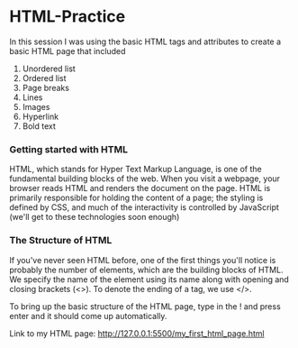 # HTML-Practice
In this session I was using the basic HTML tags and attributes to create a basic HTML page that included
1. Unordered list
2. Ordered list
3. Page breaks
4. Lines
5. Images
6. Hyperlink
7. Bold text

### Getting started with HTML
HTML, which stands for Hyper Text Markup Language, is one of the fundamental building blocks of the web. When you visit a webpage, your browser reads HTML and renders the document on the page. HTML is primarily responsible for holding the content of a page; the styling is defined by CSS, and much of the interactivity is controlled by JavaScript (we'll get to these technologies soon enough)

### The Structure of HTML
If you've never seen HTML before, one of the first things you'll notice is probably the number of elements, which are the building blocks of HTML. We specify the name of the element using its name along with opening and closing brackets (<>). To denote the ending of a tag, we use </>. 

To bring up the basic structure of the HTML page, type in the ! and press enter and it should come up automatically.

Link to my HTML page: http://127.0.0.1:5500/my_first_html_page.html
